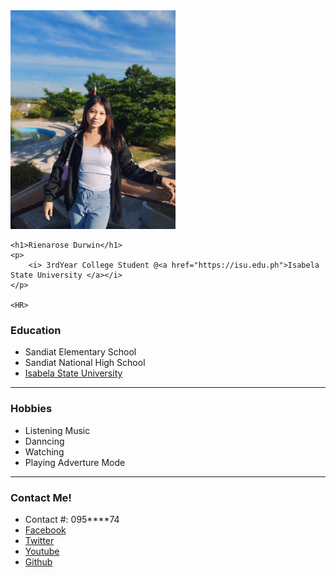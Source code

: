 <!DOCTYPE html>
<html lang="en">
<head>
    <meta charset="UTF-8">
    <meta http-equiv="X-UA-Compatible" content="IE=edge">
    <meta name="viewport" content="width=device-width, initial-scale=1.0">
    <title>My_Resume</title>
</head>
<body>
    <img src="rose.jpg" alt="Durwin_Rienarose" height="350">
    
    <h1>Rienarose Durwin</h1>
    <p>
        <i> 3rdYear College Student @<a href="https://isu.edu.ph">Isabela State University </a></i>
    </p>

    <HR>
<h3>Education</h3>
<ul>
    <li>Sandiat Elementary School</li>
    <li> Sandiat National High School </li>
    <li><a href="https://isu.edu.ph"> Isabela State University </a></li>
</ul>

<hr>

<h3> Hobbies </h3>
<ul>
    <li> Listening Music </li>
    <li> Danncing </li>
    <li> Watching</li>
    <li> Playing Adverture Mode </li>
</ul>
<Hr>
<h3>Contact Me!</h3>
<ul>
    <li>Contact #: 095****74</li>
    <li><a href="notweb.html">Facebook</a></li>
    <li><a href="notweb.html">Twitter</a></li>
    <li><a href="notweb.html">Youtube</a> </li>
    <li><a href="notweb.html"> Github</a></li>
</ul>

</body>
</html>
